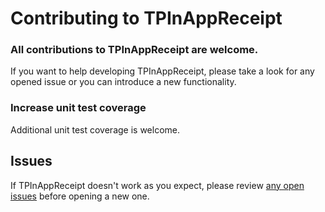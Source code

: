 # Contributing to TPInAppReceipt

### All contributions to TPInAppReceipt are welcome.

If you want to help developing TPInAppReceipt, please take a look for any opened issue or you can introduce a new functionality.

### Increase unit test coverage

Additional unit test coverage is welcome.

## Issues

If TPInAppReceipt doesn't work as you expect, please review [any open issues](https://github.com/tikhop/TPInAppReceipt/issues) before opening a new one.
